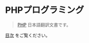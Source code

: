 # PHPプログラミング


> [PHP](https://www.php.net/manual/ja/index.php) 日本語翻訳文書です。

 [目次](summary.md) をご覧ください。
